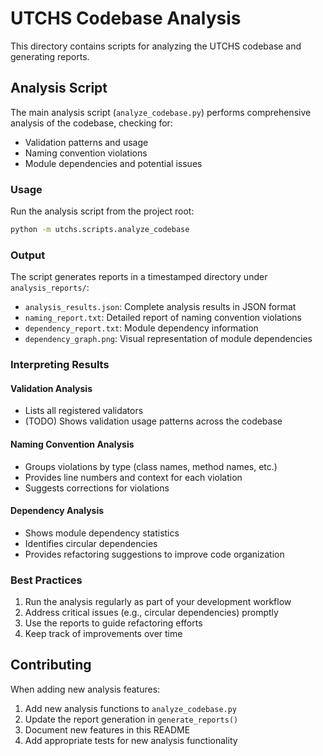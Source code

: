 # UTCHS Codebase Analysis

This directory contains scripts for analyzing the UTCHS codebase and generating reports.

## Analysis Script

The main analysis script (`analyze_codebase.py`) performs comprehensive analysis of the codebase, checking for:

- Validation patterns and usage
- Naming convention violations
- Module dependencies and potential issues

### Usage

Run the analysis script from the project root:

```bash
python -m utchs.scripts.analyze_codebase
```

### Output

The script generates reports in a timestamped directory under `analysis_reports/`:

- `analysis_results.json`: Complete analysis results in JSON format
- `naming_report.txt`: Detailed report of naming convention violations
- `dependency_report.txt`: Module dependency information
- `dependency_graph.png`: Visual representation of module dependencies

### Interpreting Results

#### Validation Analysis
- Lists all registered validators
- (TODO) Shows validation usage patterns across the codebase

#### Naming Convention Analysis
- Groups violations by type (class names, method names, etc.)
- Provides line numbers and context for each violation
- Suggests corrections for violations

#### Dependency Analysis
- Shows module dependency statistics
- Identifies circular dependencies
- Provides refactoring suggestions to improve code organization

### Best Practices

1. Run the analysis regularly as part of your development workflow
2. Address critical issues (e.g., circular dependencies) promptly
3. Use the reports to guide refactoring efforts
4. Keep track of improvements over time

## Contributing

When adding new analysis features:

1. Add new analysis functions to `analyze_codebase.py`
2. Update the report generation in `generate_reports()`
3. Document new features in this README
4. Add appropriate tests for new analysis functionality 